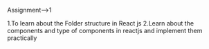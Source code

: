 Assignment-->1

1.To learn about the Folder structure in React js
2.Learn about the components and type of components in reactjs and implement them practically
